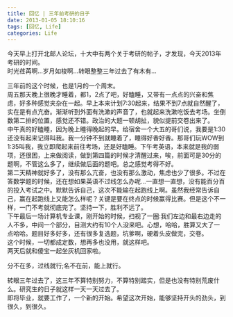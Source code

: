 ```yaml
---
title: 回忆 | 三年前考研的日子
date: 2013-01-05 18:10:16
tags: [回忆, Life]
categories: Life
---
```

今天早上打开北邮人论坛，十大中有两个关于考研的帖子，才发现，今天2013年考研的时间。  
时光荏苒啊...岁月如梭啊...转眼整整三年过去了有木有...

三年前的这个时候，也是1月的一个周末。  
周五那天晚上很晚才睡着，都1，2点了吧，好瞌睡，又带有一点点的兴奋和焦虑，好多种感觉夹杂在一起。早上本来计划7:30起来，结果不到7点就自然醒了，实在是有点亢奋。渐渐听到外面有洗漱的声音了，也就起来洗漱吃饭去考场。坐倒数第二排的位置，感觉还不错。政治的大题一顿胡扯，貌似提前交卷出来了。  
中午真的好瞌睡，因为晚上睡得晚起的早。给宿舍一个大五的哥们说，我要是1:30还没有起来记得叫我。我一分钟不到就睡着了，睡得好香好香。那哥们玩WOW到1:35叫我，我立即爬起来前往考场，还是好瞌睡。下午考英语，本来就是我的弱项，还很困，上来做阅读，做到第四篇的时候才清醒过来，唉，前面可是30分的题啊，不管这么多了，继续做后面的题吧。总之感觉考得不好。  
第二天精神就好多了，没有那么亢奋，也没有那么激动，焦虑也少了很多。不过在答数学题的时候，还在想如果英语不过线怎么办呢...一直想一直想，没有能百分百的投入考试之中。默默告诉自己，这次不能输在起跑线上啊。虽然我经常告诉自己，赢在起跑线上又能怎么样呢？关键是要在终点的时候赢得比赛。但是这个不一样，一门不考就彻底完了。坚持一下，胜利不远了。  
下午最后一场计算机专业课，刚开始的时候，扫视了一圈:我们左边和最右边走的人不多，中间一个部分，目测大约有10个人没来吧。心想，哈哈，胜算又大了一点哈哈。题目好多好多，还有很多复选题，坑爹啊，硬着头皮做完，交卷。  
这个时候，一切都成定数，想再多也没用，就这样吧。  
两天后就和傻宝一起坐灰机回家啦。  

分不在多，过线就行;名不在前，能上就行。

转眼三年过去了，这三年不算特别努力，不算特别踏实，但是也没有特别荒废什么。研究生的日子就这样一天一天过去了。  
即将毕业，就要工作了，一个新的开始。希望这次开始，能够坚持开头的劲头，到很久，到很久。
